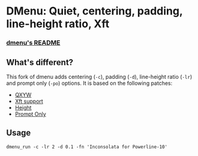 # DMenu: Quiet, centering, padding, line-height ratio, Xft

### [dmenu's README](https://github.com/RyanMcG/dmenu/blob/master/README)

## What's different?

This fork of dmenu adds centering (`-c`), padding (`-d`), line-height ratio (`-lr`) and prompt only (`-po`) options. It is based on the following patches:

* [QXYW](http://github.com/baskerville/dmenu_qxyw)
* [Xft support](http://aur.archlinux.org/packages.php?ID=59497)
* [Height](http://aur.archlinux.org/packages.php?ID=59497)
* [Prompt Only](http://github.com/stilvoid/dmenu)

## Usage

```
dmenu_run -c -lr 2 -d 0.1 -fn 'Inconsolata for Powerline-10'
```
